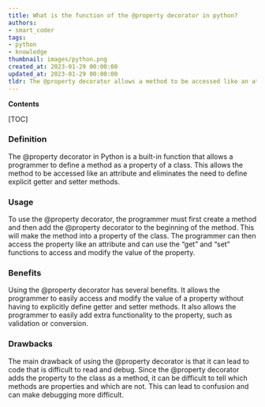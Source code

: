 ```yaml
---
title: What is the function of the @property decorator in python?
authors:
- smart_coder
tags:
- python
- knowledge
thumbnail: images/python.png
created_at: 2023-01-29 00:00:00
updated_at: 2023-01-29 00:00:00
tldr: The @property decorator allows a method to be accessed like an attribute, and can be used to define getters, setters, and deleters for class attributes.
---
```


**Contents**

[TOC]

### Definition

The @property decorator in Python is a built-in function that allows a programmer to define a method as a property of a class. This allows the method to be accessed like an attribute and eliminates the need to define explicit getter and setter methods.

### Usage

To use the @property decorator, the programmer must first create a method and then add the @property decorator to the beginning of the method. This will make the method into a property of the class. The programmer can then access the property like an attribute and can use the “get” and “set” functions to access and modify the value of the property.

### Benefits

Using the @property decorator has several benefits. It allows the programmer to easily access and modify the value of a property without having to explicitly define getter and setter methods. It also allows the programmer to easily add extra functionality to the property, such as validation or conversion.

### Drawbacks

The main drawback of using the @property decorator is that it can lead to code that is difficult to read and debug. Since the @property decorator adds the property to the class as a method, it can be difficult to tell which methods are properties and which are not. This can lead to confusion and can make debugging more difficult.
